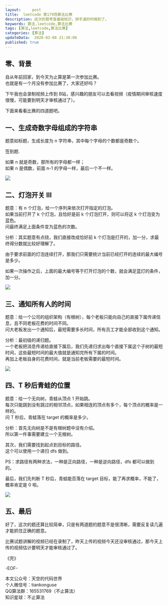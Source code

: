 ```yaml
---   
layout:     post  
title:  leetcode 第179场算法比赛
description: 这次的题考查基础知识，拼手速的时候到了。  
keywords: 算法,leetcode,算法比赛  
tags: [算法,leetcode,算法比赛]    
categories: [算法]  
updateData:  2020-03-08 21:30:00  
published: true  
---  
```



## 零、背景  


自从年前回家，到今天为止算是第一次参加比赛。  
也就是有一个月没有参加比赛了，大家还好吗？  


下午我也会录制视频上传到 B站，感兴趣的朋友可以去看视频（疫情期间审核速度很慢，可能要到明天才审核通过了）。  


下面来看看比赛的四道题吧。  


## 一、生成奇数字母组成的字符串  


题意如标题，生成长度为 n 字符串，其中每个字母的个数都是奇数个。  


签到题.  


如果 n 就是奇数，那所有的字母都一样；  
如果 n 是偶数，前面 n-1 的字母一样，最后一个不一样。  


![](//res2020.tiankonguse.com/images/2020/03/08/001.png)  


## 二、灯泡开关 III  


题意：有 n 个灯泡，给一个序列来依次打开指定的灯泡。  
如果当前打开了 k 个灯泡，且恰好是前 k 个灯泡打开，则可以将这 k 个灯泡变为蓝色。  
问最终满足上面条件变为蓝色的次数。  


分析：其实题意有点绕，我们直接改成恰好前 k 个灯泡是打开的，加一分，求最终得分数就比较好理解了。  


由于要求前面的灯泡连续打开，那我们只需要统计当前已经打开的连续的最大编号是多少。  


如果一次操作之后，上面的最大编号等于打开灯泡的个数，就会满足蓝灯的条件，加一分。  



![](//res2020.tiankonguse.com/images/2020/03/08/002.png)  


## 三、通知所有人的时间  


题意：给一个公司的组织架构（有根树），每个老板只能向自己的直接下属传递信息，且不同老板花费的时间不同。  
问大老板发出一个通知后，最短需要多长时间，所有员工才能全部收到这个通知。  


分析：最初级的递归题。  
一个老板把消息传递给直接下属后，我们先递归求出每个直接下属这个子树的最短时间，这些最短时间的最大值就是通知完所有下属的时间。  
再加上老板自身的花费时间，就是当前老板需要的最短时间。  


![](//res2020.tiankonguse.com/images/2020/03/08/003.png)  


## 四、T 秒后青蛙的位置  


题意：给一个无向树，青蛙从顶点 1 开始跳。  
每次只能跳到没有跳过的相邻顶点，如果相连的顶点有多个，每个顶点的概率是一样的。  
问 T 秒后，青蛙落在 target  的概率是多少。  


分析：首先无向树是不是有根树题中没有介绍。  
所以第一件事需要建立一个无根树。  


其次，我们需要找到起点到目标的路径。  
这个可以使用一个递归 dfs 做到。  


PS：求路径有两种求法，一种是正向路径，一种是逆向路径，dfs 都可以做到的。  


最后，我们先判断 T 秒后，青蛙能否落在 target 目标，能了再求概率，不能了，概率肯定是 0 啦。  




![](//res2020.tiankonguse.com/images/2020/03/08/004.png)  


## 五、最后  


好了，这次的题还算比较简单，只是有两道题的题意不是很清晰，需要反复读几遍才能抓住正确的题意。  


比赛试题讲解的视频已经在录制了，昨天上传的视频今天还没审核通过，那今天上传的视频估计要明天才能审核通过了。  



《完》


-EOF-  



本文公众号：天空的代码世界  
个人微信号：tiankonguse  
QQ算法群：165531769（不止算法）  
知识星球：不止算法  

